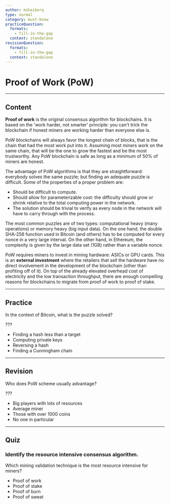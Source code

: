 ```yaml
---
author: mihaiberq
type: normal
category: must-know
practiceQuestion:
  formats:
    - fill-in-the-gap
  context: standalone
revisionQuestion:
  formats:
    - fill-in-the-gap
  context: standalone
---
```


# Proof of Work (PoW)


---

## Content

**Proof of work** is the original consensus algorithm for blockchains. It is based on the 'work harder, not smarter' principle: you can't trick the blockchain if honest miners are working harder than everyone else is.

PoW blockchains will always favor the longest chain of blocks, that is the chain that had the most work put into it. Assuming most miners work on the same chain, that will be the one to grow the fastest and be the most trustworthy. Any PoW blockchain is safe as long as a minimum of 50% of miners are honest.

The advantage of PoW algorithms is that they are straightforward: everybody solves the same puzzle; but finding an adequate puzzle is difficult. Some of the properties of a proper problem are:

- Should be difficult to compute.
- Should allow for parameterizable cost: the difficulty should grow or shrink relative to the total computing power in the network.
- The solution should be trivial to verify as every node in the network will have to carry through with the process.
             	

The most common puzzles are of two types: computational heavy (many operations) or memory heavy (big input data). On the one hand, the double SHA-256 function used in Bitcoin (and others) has to be computed for every nonce in a very large interval. On the other hand, in Ethereum, the complexity is given by the large data set (1GB) rather than a variable nonce.

PoW requires miners to invest in mining hardware: ASICs or GPU cards. This is an **external investment** where the retailers that sell the hardware have no direct involvement in the development of the blockchain (other than profiting off of it). On top of the already elevated overhead cost of electricity and the low transaction throughput, there are enough compelling reasons for blockchains to migrate from proof of work to proof of stake.


---

## Practice

In the context of Bitcoin, what is the puzzle solved?

???

- Finding a hash less than a target
- Computing private keys
- Reversing a hash
- Finding a Cunningham chain


---

## Revision

Who does PoW scheme usually advantage?

???

- Big players with lots of resources
- Average miner
- Those with over 1000 coins
- No one in particular


---

## Quiz

### Identify the resource intensive consensus algorithm.


Which mining validation technique is the most resource intensive for miners?

- Proof of work
- Proof of stake
- Proof of burn
- Proof of sweat

